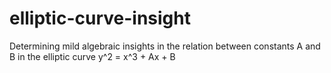 # elliptic-curve-insight
Determining mild algebraic insights in the relation between constants A and B in the elliptic curve y^2 = x^3 + Ax + B
